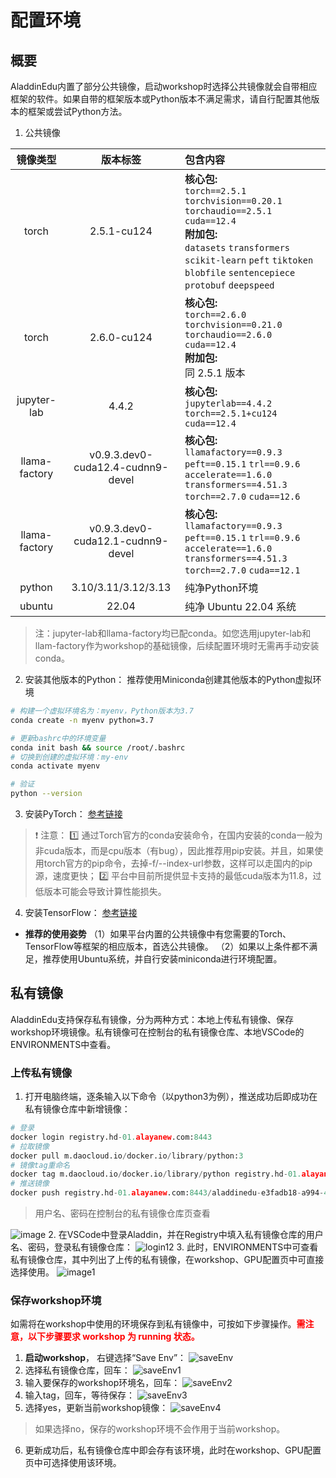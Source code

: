 # 配置环境

## 概要

AladdinEdu内置了部分公共镜像，启动workshop时选择公共镜像就会自带相应框架的软件。如果自带的框架版本或Python版本不满足需求，请自行配置其他版本的框架或尝试Python方法。

1. 公共镜像

| 镜像类型 | 版本标签    | 包含内容                                                                 |
|:--------:|:-----------:|:------------------------------------------------------------------------|
| torch    | 2.5.1-cu124 | **核心包:**<br>`torch==2.5.1` `torchvision==0.20.1` `torchaudio==2.5.1` `cuda==12.4`<br>**附加包:**<br>`datasets` `transformers` `scikit-learn` `peft` `tiktoken` `blobfile` `sentencepiece` `protobuf` `deepspeed` |
| torch    | 2.6.0-cu124 | **核心包:**<br>`torch==2.6.0` `torchvision==0.21.0` `torchaudio==2.6.0` `cuda==12.4`<br>**附加包:**<br>同 2.5.1 版本 |
| jupyter-lab | 4.4.2 | **核心包:**<br>`jupyterlab==4.4.2` `torch==2.5.1+cu124` `cuda==12.4` |
|llama-factory | v0.9.3.dev0-cuda12.4-cudnn9-devel |**核心包:** <br>`llamafactory==0.9.3` `peft==0.15.1` `trl==0.9.6`<br>`accelerate==1.6.0` `transformers==4.51.3`<br>`torch==2.7.0` `cuda==12.6` | 
|llama-factory | v0.9.3.dev0-cuda12.1-cudnn9-devel |**核心包:** <br>`llamafactory==0.9.3` `peft==0.15.1` `trl==0.9.6`<br>`accelerate==1.6.0` `transformers==4.51.3`<br>`torch==2.7.0` `cuda==12.1` | 
|python | 3.10/3.11/3.12/3.13 | 纯净Python环境 |
| ubuntu   | 22.04       | 纯净 Ubuntu 22.04 系统                                                  |
> 注：jupyter-lab和llama-factory均已配conda。如您选用jupyter-lab和llam-factory作为workshop的基础镜像，后续配置环境时无需再手动安装conda。

2. 安装其他版本的Python： 推荐使用Miniconda创建其他版本的Python虚拟环境

```bash
# 构建一个虚拟环境名为：myenv，Python版本为3.7
conda create -n myenv python=3.7    

# 更新bashrc中的环境变量
conda init bash && source /root/.bashrc
# 切换到创建的虚拟环境：my-env
conda activate myenv

# 验证
python --version
```

3. 安装PyTorch： [参考链接](https://pytorch.org/get-started/previous-versions/)

>❗ 注意：
1️⃣ 通过Torch官方的conda安装命令，在国内安装的conda一般为非cuda版本，而是cpu版本（有bug），因此推荐用pip安装。并且，如果使用torch官方的pip命令，去掉-f/--index-url参数，这样可以走国内的pip源，速度更快；
2️⃣ 平台中目前所提供显卡支持的最低cuda版本为11.8，过低版本可能会导致计算性能损失。

4. 安装TensorFlow： [参考链接](https://www.tensorflow.org/install/pip?hl=zh-cn)

- **推荐的使用姿势**
  （1）如果平台内置的公共镜像中有您需要的Torch、TensorFlow等框架的相应版本，首选公共镜像。
  （2）如果以上条件都不满足，推荐使用Ubuntu系统，并自行安装miniconda进行环境配置。

## 私有镜像
AladdinEdu支持保存私有镜像，分为两种方式：本地上传私有镜像、保存workshop环境镜像。私有镜像可在控制台的私有镜像仓库、本地VSCode的ENVIRONMENTS中查看。

### 上传私有镜像
1. 打开电脑终端，逐条输入以下命令（以python3为例），推送成功后即成功在私有镜像仓库中新增镜像：
```python
# 登录
docker login registry.hd-01.alayanew.com:8443
# 拉取镜像
docker pull m.daocloud.io/docker.io/library/python:3
# 镜像tag重命名
docker tag m.daocloud.io/docker.io/library/python registry.hd-01.alayanew.com:8443/aladdinedu-e3fadb18-a994-470f-9a59-dde816718791/python:3
# 推送镜像
docker push registry.hd-01.alayanew.com:8443/aladdinedu-e3fadb18-a994-470f-9a59-dde816718791/python:3
```

> 用户名、密码在控制台的私有镜像仓库页查看

   ![image](./pic/image.png)
2. 在VSCode中登录Aladdin，并在Registry中填入私有镜像仓库的用户名、密码，登录私有镜像仓库：
   ![login12](./pic/login12.png)
3. 此时，ENVIRONMENTS中可查看私有镜像仓库，其中列出了上传的私有镜像，在workshop、GPU配置页中可直接选择使用。
   ![image1](./pic/image1.png)

### 保存workshop环境

如需将在workshop中使用的环境保存到私有镜像中，可按如下步骤操作。<span style="color: red; font-weight: bold">需注意，以下步骤要求 workshop 为 running 状态。<Span/>

1. **启动workshop**， 右键选择“Save Env”：
   ![saveEnv](./pic/SaveEnv.png)
2. 选择私有镜像仓库，回车：
   ![saveEnv1](./pic/saveEnv1.png)
3. 输入要保存的workshop环境名，回车：
   ![saveEnv2](./pic/saveEnv2.png)
4. 输入tag，回车，等待保存：
   ![saveEnv3](./pic/saveEnv3.png)
5. 选择yes，更新当前workshop镜像：
   ![saveEnv4](./pic/saveEnv4.png)
  > 如果选择no，保存的workshop环境不会作用于当前workshop。
6. 更新成功后，私有镜像仓库中即会存有该环境，此时在workshop、GPU配置页中可选择使用该环境。
